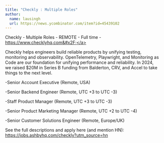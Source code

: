 ```yaml
---
title: "Checkly : Multiple Roles"
author:
  name: lausingh
  url: https://news.ycombinator.com/item?id=45439102
---
```

Checkly - Multiple Roles - REMOTE - Full time - <a href="https:&#x2F;&#x2F;www.checklyhq.com&#x2F;" rel="nofollow">https:&#x2F;&#x2F;www.checklyhq.com&#x2F;</a>

Checkly helps engineers build reliable products by unifying testing, monitoring and observability. OpenTelemetry, Playwright, and Monitoring as Code are our foundation for unifying performance and reliability. In 2024, we raised $20M in Series B funding from Balderton, CRV, and Accel to take things to the next level.

-Senior Account Executive (Remote, USA)

-Senior Backend Engineer (Remote, UTC +3 to UTC -3)

-Staff Product Manager (Remote, UTC +3 to UTC -3)

-Senior Product Marketing Manager (Remote, UTC +2 to UTC -4)

-Senior Customer Solutions Engineer (Remote, Europe&#x2F;UK)

See the full descriptions and apply here (and mention HN): <a href="https:&#x2F;&#x2F;jobs.ashbyhq.com&#x2F;checkly?utm_source=hn" rel="nofollow">https:&#x2F;&#x2F;jobs.ashbyhq.com&#x2F;checkly?utm_source=hn</a>
<JobApplication />
